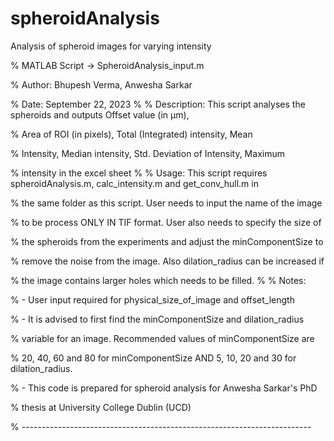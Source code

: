 # spheroidAnalysis
Analysis of spheroid images for varying intensity

% MATLAB Script -> SpheroidAnalysis_input.m

% Author: Bhupesh Verma, Anwesha Sarkar

% Date: September 22, 2023
%
% Description: This script analyses the spheroids and outputs Offset value (in μm),

% Area of ROI (in pixels), Total (Integrated) intensity, Mean

% Intensity, Median intensity, Std. Deviation of Intensity, Maximum

% intensity in the excel sheet
%
% Usage: This script requires spheroidAnalysis.m, calc_intensity.m and get_conv_hull.m in

% the same folder as this script. User needs to input the name of the image

% to be process ONLY IN TIF format. User also needs to specify the size of

% the spheroids from the experiments and adjust the minComponentSize to

% remove the noise from the image. Also dilation_radius can be increased if

% the image contains larger holes which needs to be filled.
%
% Notes:

% - User input required for physical_size_of_image and offset_length

% - It is advised to first find the minComponentSize and dilation_radius

% variable for an image. Recommended values of minComponentSize are

% 20, 40, 60 and 80 for minComponentSize AND 5, 10, 20 and 30 for dilation_radius.

% - This code is prepared for spheroid analysis for Anwesha Sarkar's PhD

% thesis at University College Dublin (UCD)

% ------------------------------------------------------------------------
